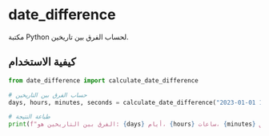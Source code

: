 # date_difference

مكتبة Python لحساب الفرق بين تاريخين.

## كيفية الاستخدام

```python
from date_difference import calculate_date_difference

# حساب الفرق بين التاريخين
days, hours, minutes, seconds = calculate_date_difference("2023-01-01 12:00:00", "2024-05-30 15:30:45")

# طباعة النتيجة
print(f"الفرق بين التاريخين هو: {days} أيام، {hours} ساعات، {minutes} دقائق، {seconds} ثوانٍ")
